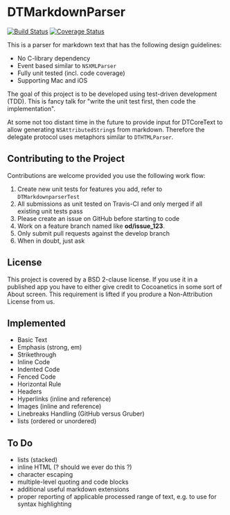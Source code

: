 DTMarkdownParser
================

[![Build Status](https://travis-ci.org/Cocoanetics/DTMarkdownParser.png?branch=develop)](https://travis-ci.org/Cocoanetics/DTMarkdownParser) [![Coverage Status](https://coveralls.io/repos/Cocoanetics/DTMarkdownParser/badge.png?branch=develop)](https://coveralls.io/r/Cocoanetics/DTMarkdownParser?branch=develop) 

This is a parser for markdown text that has the following design guidelines:

- No C-library dependency
- Event based similar to `NSXMLParser`
- Fully unit tested (incl. code coverage)
- Supporting Mac and iOS

The goal of this project is to be developed using test-driven development (TDD). This is fancy talk for "write the unit test first, then code the implementation".

At some not too distant time in the future to provide input for DTCoreText to allow generating `NSAttributedString`s from markdown. Therefore the delegate protocol uses metaphors similar to `DTHTMLParser`.


Contributing to the Project
---------------------------

Contributions are welcome provided you use the following work flow:

1. Create new unit tests for features you add, refer to `DTMarkdownparserTest`
2. All submissions as unit tested on Travis-CI and only merged if all existing unit tests pass
3. Please create an issue on GitHub before starting to code
4. Work on a feature branch named like **od/issue_123**.
5. Only submit pull requests against the develop branch
6. When in doubt, just ask

License
-------

This project is covered by a BSD 2-clause license. If you use it in a published app you have to either give credit to Cocoanetics in some sort of About screen. This requirement is lifted if you produre a Non-Attribution License from us.

Implemented
-----------

- Basic Text
- Emphasis (strong, em)
- Strikethrough
- Inline Code
- Indented Code
- Fenced Code
- Horizontal Rule
- Headers
- Hyperlinks (inline and reference)
- Images (inline and reference)
- Linebreaks Handling (GitHub versus Gruber)
- lists (ordered or unordered)

To Do
-----

- lists (stacked)
- inline HTML (? should we ever do this ?)
- character escaping
- multiple-level quoting and code blocks
- additional useful markdown extensions
- proper reporting of applicable processed range of text, e.g. to use for syntax highlighting
